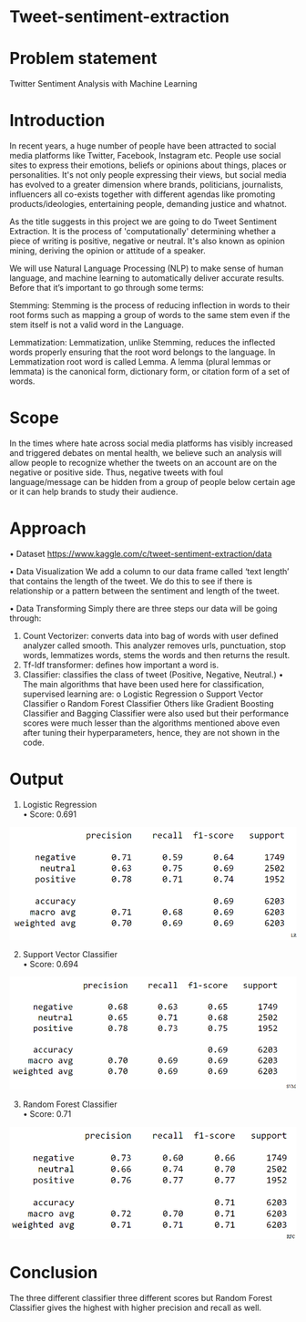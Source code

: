 # Tweet-sentiment-extraction
# Problem statement 
 Twitter Sentiment Analysis with Machine Learning
# Introduction
In recent years, a huge number of people have been attracted to social media platforms like Twitter, Facebook, Instagram etc. People use social sites to express their emotions, beliefs or opinions about things, places or personalities. It's not only people expressing their views, but social media has evolved to a greater dimension where brands, politicians, journalists, influencers all co-exists together with different agendas like promoting products/ideologies, entertaining people, demanding justice and whatnot.

As the title suggests in this project we are going to do Tweet Sentiment Extraction. It is the process of 'computationally' determining whether a piece of writing is positive, negative or neutral. It's also known as opinion mining, deriving the opinion or attitude of a speaker. 

We will use Natural Language Processing (NLP) to make sense of human language, and machine learning to automatically deliver accurate results.
Before that it’s important to go through some terms:

Stemming: Stemming is the process of reducing inflection in words to their root forms such as mapping a group of words to the same stem even if the stem itself is not a valid word in the Language.

Lemmatization: Lemmatization, unlike Stemming, reduces the inflected words properly ensuring that the root word belongs to the language. In Lemmatization root word is called Lemma. A lemma (plural lemmas or lemmata) is the canonical form, dictionary form, or citation form of a set of words.

# Scope
In the times where hate across social media platforms has visibly increased and triggered debates on mental health, we believe such an analysis will allow people to recognize whether the tweets on an account are on the negative or positive side. Thus, negative tweets with foul language/message can be hidden from a group of people below certain age or it can help brands to study their audience.

# Approach
•	Dataset
https://www.kaggle.com/c/tweet-sentiment-extraction/data

•	Data Visualization
We add a column to our data frame called ‘text length’ that contains the length of the tweet. We do this to see if there is relationship or a pattern between the sentiment and length of the tweet.

•	Data Transforming
Simply there are three steps our data will be going through:
1)	Count Vectorizer: converts data into bag of words with user defined analyzer called smooth.
This analyzer removes urls, punctuation, stop words, lemmatizes words, stems the words and then returns the result.
2)	Tf-Idf transformer: defines how important a word is.
3)	Classifier: classifies the class of tweet (Positive, Negative, Neutral.)
•	The main algorithms that have been used here for classification, supervised learning are:
o	Logistic Regression
o	Support Vector Classifier
o	Random Forest Classifier
Others like Gradient Boosting Classifier and Bagging Classifier were also used but their performance scores were much lesser than the algorithms mentioned above even after tuning their hyperparameters, hence, they are not shown in the code.

# Output
1)	Logistic Regression\
•	Score: 0.691

![](Output%20images/LR.png)

2)	Support Vector Classifier\
•	Score: 0.694

![](Output%20images/SVM.png)

3)	Random Forest Classifier\
•	Score: 0.71

![](Output%20images/RFC.png)

# Conclusion
The three different classifier three different scores but Random Forest Classifier gives the highest with higher precision and recall as well.

